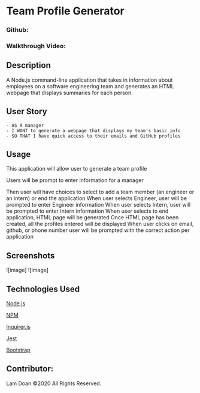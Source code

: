 # Team Profile Generator

### Github: 

### Walkthrough Video: 

## Description
A Node.js command-line application that takes in information about employees on a software engineering team and generates an HTML webpage that displays summaries for each person.

## User Story
```
- AS A manager
- I WANT to generate a webpage that displays my team's basic info
- SO THAT I have quick access to their emails and GitHub profiles
```


## Usage
This application will allow user to generate a team profile

Users will be prompt to enter information for a manager

Then user will have choices to select to add a team member (an engineer or an intern) or end the application
When user selects Engineer, user will be prompted to enter Engineer information
When user selects Intern, user will be prompted to enter Intern information
When user selects to end application, HTML page will be generated
Once HTML page has been created, all the profiles entered will be displayed
When user clicks on email, github, or phone number user will be prompted with the correct action per application


## Screenshots
![image]
![image]

## Technologies Used
<p><a href="https://nodejs.org/">Node.js</a></p>
<p><a href="https://www.npmjs.com/">NPM</a></p>
<p><a href="https://www.npmjs.com/package/inquirer">Inquirer.js</a></p>
<p><a href="https://www.npmjs.com/package/jest">Jest</a></p>
<p><a href="https://getbootstrap.com/">Bootstrap</a></p>

## Contributor:
Lam Doan ©2020 All Rights Reserved.
